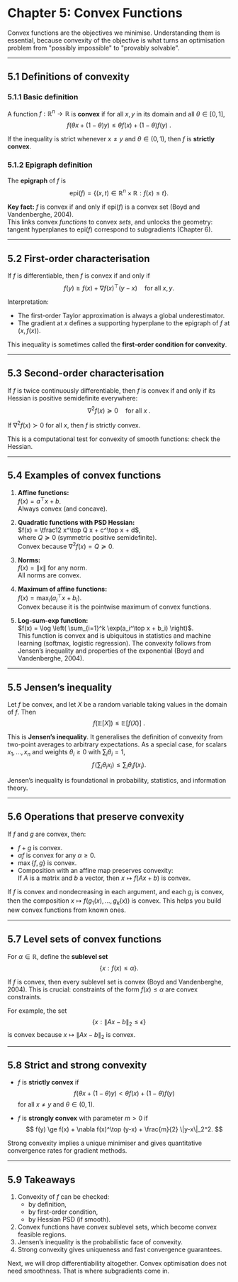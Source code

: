 # Chapter 5: Convex Functions

Convex functions are the objectives we minimise. Understanding them is essential, because convexity of the objective is what turns an optimisation problem from "possibly impossible" to "provably solvable".

---

## 5.1 Definitions of convexity

### 5.1.1 Basic definition
A function $f : \mathbb{R}^n \to \mathbb{R}$ is **convex** if for all $x,y$ in its domain and all $\theta \in [0,1]$,
$$
f(\theta x + (1-\theta) y)
\le
\theta f(x) + (1-\theta) f(y)~.
$$

If the inequality is strict whenever $x \ne y$ and $\theta \in (0,1)$, then $f$ is **strictly convex**.

### 5.1.2 Epigraph definition
The **epigraph** of $f$ is
$$
\mathrm{epi}(f) = \{ (x, t) \in \mathbb{R}^n \times \mathbb{R} : f(x) \le t \}.
$$

**Key fact:** $f$ is convex if and only if $\mathrm{epi}(f)$ is a convex set (Boyd and Vandenberghe, 2004).  
This links convex *functions* to convex *sets*, and unlocks the geometry: tangent hyperplanes to $\mathrm{epi}(f)$ correspond to subgradients (Chapter 6).

---

## 5.2 First-order characterisation

If $f$ is differentiable, then $f$ is convex if and only if
$$
f(y) \ge f(x) + \nabla f(x)^\top (y - x)
\quad \text{for all } x,y.
$$

Interpretation:
- The first-order Taylor approximation is always a global underestimator.
- The gradient at $x$ defines a supporting hyperplane to the epigraph of $f$ at $(x, f(x))$.

This inequality is sometimes called the **first-order condition for convexity**.

---

## 5.3 Second-order characterisation

If $f$ is twice continuously differentiable, then $f$ is convex if and only if its Hessian is positive semidefinite everywhere:
$$
\nabla^2 f(x) \succeq 0
\quad \text{for all } x~.
$$

If $\nabla^2 f(x) \succ 0$ for all $x$, then $f$ is strictly convex.

This is a computational test for convexity of smooth functions: check the Hessian.

---

## 5.4 Examples of convex functions

1. **Affine functions:**  
   $f(x) = a^\top x + b$.  
   Always convex (and concave).

2. **Quadratic functions with PSD Hessian:**  
   $f(x) = \tfrac12 x^\top Q x + c^\top x + d$,  
   where $Q \succeq 0$ (symmetric positive semidefinite).  
   Convex because $\nabla^2 f(x) = Q \succeq 0$.

3. **Norms:**  
   $f(x) = \|x\|$ for any norm.  
   All norms are convex.

4. **Maximum of affine functions:**  
   $f(x) = \max_i (a_i^\top x + b_i)$.  
   Convex because it is the pointwise maximum of convex functions.

5. **Log-sum-exp function:**  
   $f(x) = \log \left( \sum_{i=1}^k \exp(a_i^\top x + b_i) \right)$.  
   This function is convex and is ubiquitous in statistics and machine learning (softmax, logistic regression). The convexity follows from Jensen’s inequality and properties of the exponential (Boyd and Vandenberghe, 2004).

---

## 5.5 Jensen’s inequality

Let $f$ be convex, and let $X$ be a random variable taking values in the domain of $f$. Then
$$
f(\mathbb{E}[X]) \le \mathbb{E}[f(X)]~.
$$

This is **Jensen’s inequality**. It generalises the definition of convexity from two-point averages to arbitrary expectations. As a special case, for scalars $x_1,\dots,x_n$ and weights $\theta_i \ge 0$ with $\sum_i \theta_i = 1$,
$$
f\!\left(\sum_i \theta_i x_i\right)
\le
\sum_i \theta_i f(x_i).
$$

Jensen’s inequality is foundational in probability, statistics, and information theory.

---

## 5.6 Operations that preserve convexity

If $f$ and $g$ are convex, then:

- $f + g$ is convex.
- $\alpha f$ is convex for any $\alpha \ge 0$.
- $\max\{f,g\}$ is convex.
- Composition with an affine map preserves convexity:  
  If $A$ is a matrix and $b$ a vector, then $x \mapsto f(Ax + b)$ is convex.

If $f$ is convex and nondecreasing in each argument, and each $g_i$ is convex, then the composition $x \mapsto f(g_1(x), \dots, g_k(x))$ is convex. This helps you build new convex functions from known ones.

---

## 5.7 Level sets of convex functions

For $\alpha \in \mathbb{R}$, define the **sublevel set**
$$
\{ x : f(x) \le \alpha \}.
$$

If $f$ is convex, then every sublevel set is convex (Boyd and Vandenberghe, 2004). This is crucial: constraints of the form $f(x) \le \alpha$ are convex constraints.

For example, the set
$$
\{ x : \|Ax - b\|_2 \le \epsilon \}
$$
is convex because $x \mapsto \|Ax-b\|_2$ is convex.

---

## 5.8 Strict and strong convexity

- $f$ is **strictly convex** if
$$
f(\theta x + (1-\theta) y) < \theta f(x) + (1-\theta) f(y)
$$
for all $x \ne y$ and $\theta \in (0,1)$.

- $f$ is **strongly convex** with parameter $m>0$ if
$$
f(y) \ge f(x) + \nabla f(x)^\top (y-x) + \frac{m}{2} \|y-x\|_2^2.
$$

Strong convexity implies a unique minimiser and gives quantitative convergence rates for gradient methods.

---

## 5.9 Takeaways

1. Convexity of $f$ can be checked:
    - by definition,
    - by first-order condition,
    - by Hessian PSD (if smooth).
2. Convex functions have convex sublevel sets, which become convex feasible regions.
3. Jensen’s inequality is the probabilistic face of convexity.
4. Strong convexity gives uniqueness and fast convergence guarantees.

Next, we will drop differentiability altogether. Convex optimisation does not need smoothness. That is where subgradients come in.
 
<!-- Convex functions are those that lie below their chords. Formally, $f: \mathbb{R}^n \to \mathbb{R}$ is convex if for all $x,y$ and $0\le \lambda \le 1$,

$$
f(\lambda x + (1 - \lambda) y)
\le
\lambda f(x) + (1 - \lambda) f(y)
$$

This means the graph of $f$ bends upwards (or is a straight line in degenerate cases), never above the straight line between $(x,f(x))$ and $(y,f(y))$. Equivalently, $f$ has a convex epigraph: $\mathrm{epi}(f) = {(x,t): f(x)\le t}$ is a convex set. Convex functions generalize familiar shapes like lines, parabolas opening upward, exponential, etc., to $\mathbb{R}^n$. They are the objective functions we can minimize efficiently because any local minimum is global.

**Examples of convex functions:**

- **Linear functions:** $f(x) = a^T x + b$ are convex (in fact, both convex and concave). Their epigraph is a halfspace. Linear programming objectives are convex.

- **Quadratic functions:** $f(x) = \frac{1}{2}x^T Q x + c^T x + d$ is convex if and only if $Q \succeq 0$ (positive semidefiniteness ensures the curvature is upward). E.g. least squares $f(x)=|Ax - b|_2^2$ has Hessian $2A^T A \succeq 0$, so it’s convex.

- **Norms:** $f(x)=|x|_p$ is convex for $p \ge 1$. Norms are actually sublinear (positive homogeneous and triangle inequality), hence convex. The $\ell_1$ norm is convex (forming a “V” in 1D), which is why we can add it as a regularizer for inducing sparsity. $\ell_2$ norm is strictly convex (its Hessian is identity except at 0 which is nondifferentiable for $\ell_1$).

- **Exponential:** $f(x)=e^x$ (on $\mathbb{R}$) is convex since $e^{\lambda x+(1-\lambda)y} = e^{\lambda x}e^{(1-\lambda)y} \le \lambda e^x + (1-\lambda)e^y$ by weighted AM-GM inequality. In $\mathbb{R}^n$, $f(x) = \sum_{i} e^{x_i}$ is convex (as sum of convex). This appears in logistic regression or softmax.

- **Negative entropy:** $f(p) = \sum_{i} p_i \ln p_i$ (with $p_i \ge 0$, $\sum p_i=1$) is convex in the probability simplex. This is used in maximum entropy problems and is strongly convex (with respect to appropriate norm).

- **Indicator functions of convex sets:** $f(x) = \begin{cases}0 & x\in C, \ +\infty & x\notin C,\end{cases}$ is convex if $C$ is convex. These allow one to enforce constraints via optimization (minimize $f(x)+$ something will force $x\in C$ in optimum). They are not differentiable but have subgradients related to normals of $C$.

**First-order characterization:** If $f$ is differentiable, $f$ is convex if and only if

$$
f(y) \ge f(x) + \langle \nabla f(x), \, y - x \rangle
\quad \forall\, x, y
$$


This is a powerful characterization: it says the tangent hyperplane at any point $x$ lies below the graph of $f$ everywhere. In other words, the gradient at $x$ provides a global underestimator of $f$ (supporting hyperplane to epigraph). This inequality is essentially the definition above in the limit $\lambda\to0$. Geometrically, this means no tangent line ever goes above the function. For a convex differentiable $f$, we have $f(y) - f(x) \ge \nabla f(x)^T (y-x)$, so moving from $x$ in any direction, the actual increase in $f$ is at least as large as the linear prediction by $\nabla f(x)$ (since the function bends upward or straight). At optimum $\hat{x}$, a necessary and sufficient condition (for convex differentiable $f$) is $\nabla f(x^) = 0$. This ties to optimality: $\nabla f(x^)=0$ means $f(y)\ge f(\hat{x}) + \nabla f(\hat{x})^T (y-\hat{x}) = f(\hat{x})$ for all $y$, so $\hat{x}$ is global minimizer.

If $f$ is not differentiable, a similar condition holds with subgradients: $f$ is convex iff for all $x,y$ there exists a (sub)gradient $g \in \partial f(x)$ such that $f(y) \ge f(x) + g^T(y-x)$. The set of all subgradients $\partial f(x)$ is a convex set (the subdifferential). At optimum, $0 \in \partial f(x^)$ is the condition. For example, $f(x)=|x|$ has subgradient $g=\mathrm{sign}(x)$ (multivalued at 0, where any $g\in[-1,1]$ is subgradient). Setting $0$ in subdifferential yields $0\in[-1,1]$, so indeed $x^=0$ is minimizer.

**Second-order test:** If $f$ is twice differentiable, then $f$ is convex if and only if its Hessian is positive semidefinite everywhere: $\nabla^2 f(x) \succeq 0$ for all $x$. This is often the easiest way to verify convexity for smooth functions. E.g., for $f(x) = \ln(1+e^x)$, $\nabla^2 f(x) = \frac{e^x}{(1+e^x)^2} > 0$, so it’s convex (in fact, logistic loss). If Hessian has even one negative eigenvalue somewhere, $f$ is not convex (it’s bending downward in that direction at that point).

**Jensen’s inequality:** A very important property of convex functions is Jensen’s inequality, which in one form states: for a random variable $X$ (or any weighting), $f(\mathbb{E}[X]) \le \mathbb{E}[f(X)]$ if $f$ is convex. In other words, the function of an average is no more than the average of function values. This is really the definition of convexity extended to infinite mixtures (integrals). For discrete weights $\lambda_i$ summing to 1, Jensen’s inequality is

$$
f\!\left(\sum_i \lambda_i x_i\right)
\le
\sum_i \lambda_i f(x_i)
$$


which is exactly convexity. Jensen’s inequality has many uses: in machine learning, it justifies algorithms like EM (which use the inequality to create surrogate objectives), and it provides bounds like $\log(\mathbb{E}[e^X]) \ge \mathbb{E}[X]$ (by convexity of $\log$ or $e^x$). As a simple example, taking $f(x)=x^2$ and $X$ uniform in ${-1,1}$, Jensen says $(\mathbb{E}[X])^2 = 0^2 \le \mathbb{E}[X^2] = 1$, which is true. Or $f(x)=\frac{1}{x}$ convex on $(0,\infty)$ implies $\frac{1}{\mathbb{E}[X]} \le \mathbb{E}[\frac{1}{X}]$ for positive $X$. In optimization, Jensen’s inequality often helps in proving convexity of expectations: if you mix some distributions or uncertain inputs, the expected loss is convex if the loss function is convex.

**Operations preserving convexity:** Convexity is preserved under nonnegative weighted sum: if $f_1,\dots,f_m$ are convex, then $f(x)=\sum_i \alpha_i f_i(x)$ with $\alpha_i \ge 0$ is convex. This is useful for regularization: objective + $\lambda$*regularizer is convex if both are convex. Also, composition with an affine mapping: $g(x)=f(Ax+b)$ is convex if $f$ is convex (because $g(x_1+x_2) = f(A(x_1+x_2)+b) = f(Ax_1+b + Ax_2+b - b) = f(\tilde{x}_1 + \tilde{x}_2)$ essentially, which preserves inequality). If $f$ is convex and increasing, then $f(g(x))$ is convex whenever $g(x)$ is convex (this often appears for norms: e.g. $f(t)=t^p$ (increasing for $p\ge1$) and $g(x)=|x|$ convex, so $|x|^p$ is convex). More generally, rules like perspective function and partial minimization preserve convexity (the latter means if $F(x,y)$ is convex in $(x,y)$, then $h(x) = \inf_y F(x,y)$ is convex — important for Lagrange dual function derivations).

**Strong convexity and Lipschitz gradient:** As mentioned earlier, if $f$ is $\mu$-strongly convex, then it has a unique minimizer and satisfies $f(y) \ge f(x) + \nabla f(x)^T(y-x) + \frac{\mu}{2}|y-x|^2$. Geometrically, $f$ grows at least as a quadratic of curvature $\mu$. This property gives error bounds: any $x$ implies $f(x)-f^* \ge \frac{\mu}{2}|x-\hat{x}|^2$, so in convex optimization theory one derives convergence rates like $|x_k-\hat{x}|^2$ contracts each iteration for strongly convex functions. Many loss functions in ML are strongly convex after adding a small ridge (e.g. squared loss with $|w|^2$ regularizer).

If $f$ has $L$-Lipschitz continuous gradient, it satisfies $f(y) \le f(x) + \nabla f(x)^T(y-x) + \frac{L}{2}|y-x|^2$ (the other side of the inequality chain), meaning it doesn’t grow faster than a quadratic of curvature $L$. Together, $\mu$-strong convexity and $L$-Lipschitz gradient imply $\mu I \preceq \nabla^2 f(x) \preceq L I$. Such functions have condition number $L/\mu$, and gradient descent has linear convergence rate $(1-\mu/L)$.

**Convexity tests summary: **Use first-order test if you have an expression for $\nabla f$ (verify $f(y) \ge f(x)+\nabla f(x)^T(y-x)$). Use second-order (Hessian PSD) if $f$ is twice differentiable. Use known building blocks and rules for composite functions otherwise.

**Sublevel sets:** A nice property: for a convex function $f$, the sublevel sets ${x: f(x) \le \alpha}$ are convex sets. So convex functions have convex “contours” (not necessarily the level sets themselves if the function isn’t strictly convex at that level, but all points where $f \le$ constant form a convex region). This matters because if you minimize a convex function, ${x: f(x) \le f(x_0)}$ shrinks convexly around the minimizer as $f(x_0)$ decreases. Many convergence proofs consider how far one can be from optimum by looking at such sublevel sets intersections with balls, etc.

To develop intuition, consider that convex functions are “bowl-shaped”. For one-dimensional convex $f$, the line segment between any two points on the curve lies above the curve: imagine a cup shape or a straight line. A concave function is the opposite (like a cap shape, satisfying $f(\lambda x + (1-\lambda)y) \ge \lambda f(x)+(1-\lambda)f(y)$). In economics, utility functions are concave (risk aversion), but we often maximize them, converting to a convex minimization (max concave = min -concave which is convex). Thus convexity simplifies optimization because it eliminates local minima.

Finally, convex analysis provides more advanced tools (conjugate functions, subgradient calculus, etc.) which we won't fully delve into, but one key idea is convex conjugate $f^*(y) = \sup_x (y^T x - f(x))$. This is always convex even if $f$ is not, and for convex $f$ it encodes its geometry (supporting hyperplanes). Fenchel’s duality arises from this, providing another pathway to dual problems (as we’ll see next chapter). -->